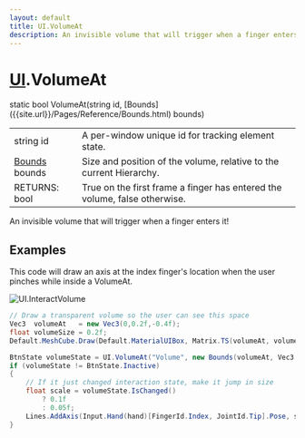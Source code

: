 ```yaml
---
layout: default
title: UI.VolumeAt
description: An invisible volume that will trigger when a finger enters it!
---
```

# [UI]({{site.url}}/Pages/Reference/UI.html).VolumeAt

<div class='signature' markdown='1'>
static bool VolumeAt(string id, [Bounds]({{site.url}}/Pages/Reference/Bounds.html) bounds)
</div>

|  |  |
|--|--|
|string id|A per-window unique id for tracking element state.|
|[Bounds]({{site.url}}/Pages/Reference/Bounds.html) bounds|Size and position of the volume, relative to             the current Hierarchy.|
|RETURNS: bool|True on the first frame a finger has entered the volume, false otherwise.|

An invisible volume that will trigger when a finger enters
it!




## Examples

This code will draw an axis at the index finger's location when
the user pinches while inside a VolumeAt.

![UI.InteractVolume]({{site.screen_url}}/InteractVolume.jpg)

```csharp
// Draw a transparent volume so the user can see this space
Vec3  volumeAt   = new Vec3(0,0.2f,-0.4f);
float volumeSize = 0.2f;
Default.MeshCube.Draw(Default.MaterialUIBox, Matrix.TS(volumeAt, volumeSize));

BtnState volumeState = UI.VolumeAt("Volume", new Bounds(volumeAt, Vec3.One*volumeSize), UIConfirm.Pinch, out Handed hand);
if (volumeState != BtnState.Inactive)
{
	// If it just changed interaction state, make it jump in size
	float scale = volumeState.IsChanged()
		? 0.1f
		: 0.05f;
	Lines.AddAxis(Input.Hand(hand)[FingerId.Index, JointId.Tip].Pose, scale);
}
```

